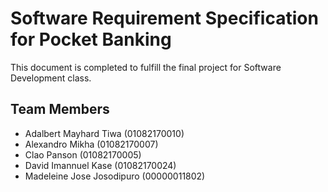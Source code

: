 # Software Requirement Specification for Pocket Banking
This document is completed to fulfill the final project for Software Development class.

## Team Members
- Adalbert Mayhard Tiwa (01082170010)
- Alexandro Mikha (01082170007)
- Clao Panson (01082170005)
- David Imannuel Kase (01082170024)
- Madeleine Jose Josodipuro (00000011802)